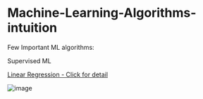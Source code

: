 # Machine-Learning-Algorithms-intuition

Few Important ML algorithms:

Supervised ML

[Linear Regression - Click for detail](https://medium.com/@nirajanrijal8/linear-regression-machine-learning-for-beginner-and-for-data-analyst-4bddee4a8d25)


![image](https://github.com/NirajanRijal/Machine-Learning-Algorithms-intuition/assets/160163175/35e15555-cf14-421e-8bb8-ebe0931289d7)
